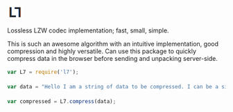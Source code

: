 ![L7](https://raw.githubusercontent.com/alanmacleod/L7/master/L7.png?token=ANOXGO1UEBBvLQ1YZSHLifUKWD0i1MLCks5Z-bgUwA%3D%3D)


Lossless LZW codec implementation; fast, small, simple.

This is such an awesome algorithm with an intuitive implementation, good compression and highly versatile. Can use this package to quickly compress data in the browser before sending and unpacking server-side. 

```js
var L7 = require('l7');

var data = "Hello I am a string of data to be compressed. I can be a simple string or an arraybuffer, pass either to the compress() method";

var compressed = L7.compress(data);
```


